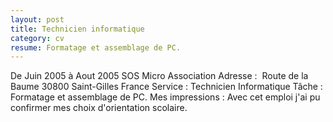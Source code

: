 ```yaml
---
layout: post
title: Technicien informatique
category: cv
resume: Formatage et assemblage de PC.
---
```

De Juin 2005 à Aout 2005
SOS Micro
Association
Adresse : ­ Route de la Baume­ 30800­ Saint-Gilles­ France
Service : Technicien Informatique­
Tâche : Formatage et assemblage de PC.
Mes impressions : Avec cet emploi j'ai pu confirmer mes choix d'orientation scolaire.